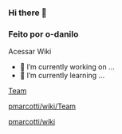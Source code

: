### Hi there 👋
### Feito por o-danilo

Acessar Wiki
- 🔭 I’m currently working on ...
- 🌱 I’m currently learning ...

[Team](./01-team)

[pmarcotti/wiki/Team](./01-team)

[pmarcotti/wiki](./README.md)

<!--
**pmarcotti/pmarcotti** is a ✨ _special_ ✨ repository because its `README.md` (this file) appears on your GitHub profile.

Here are some ideas to get you started:

- 🔭 I’m currently working on ...
- 🌱 I’m currently learning ...
- 👯 I’m looking to collaborate on ...
- 🤔 I’m looking for help with ...
- 💬 Ask me about ...
- 📫 How to reach me: ...
- 😄 Pronouns: ...
- ⚡ Fun fact: ...
-->
